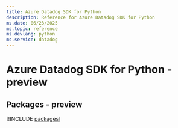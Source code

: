 ```yaml
---
title: Azure Datadog SDK for Python
description: Reference for Azure Datadog SDK for Python
ms.date: 06/23/2025
ms.topic: reference
ms.devlang: python
ms.service: datadog
---
```

# Azure Datadog SDK for Python - preview
## Packages - preview
[!INCLUDE [packages](datadog-index.md)]